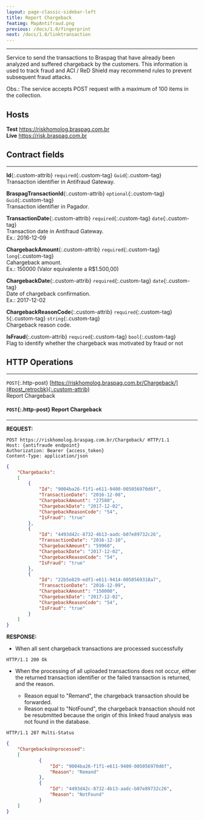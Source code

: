 ```yaml
---
layout: page-classic-sidebar-left
title: Report Chargeback
featimg: MapAntifraud.png
previous: /docs/1.0/fingerprint
next: /docs/1.0/linktransaction
---
```

---

Service to send the transactions to Braspag that have already been analyzed and suffered chargeback by the customers. This information is used to track fraud and ACI / ReD Shield may recommend rules to prevent subsequent fraud attacks.  

Obs.: The service accepts POST request with a maximum of 100 items in the collection.  

## Hosts

**Test** https://riskhomolog.braspag.com.br  
**Live** https://risk.braspag.com.br

<a name="contract"></a>
  
## Contract fields
-----------------------------------

**Id**{:.custom-attrib}  `required`{:.custom-tag} `Guid`{:.custom-tag}  
Transaction identifier in Antifraud Gateway.

**BraspagTransactionId**{:.custom-attrib}  `optional`{:.custom-tag} `Guid`{:.custom-tag}  
Transaction identifier in Pagador.

**TransactionDate**{:.custom-attrib} `required`{:.custom-tag} `date`{:.custom-tag}  
Transaction date in Antifraud Gateway.  
Ex.: 2016-12-09

**ChargebackAmount**{:.custom-attrib} `required`{:.custom-tag} `long`{:.custom-tag}  
Cahargeback amount.  
Ex.: 150000 (Valor equivalente a R$1.500,00)

**ChargebackDate**{:.custom-attrib} `required`{:.custom-tag} `date`{:.custom-tag}  
Date of chargeback confirmation.  
Ex.: 2017-12-02

**ChargebackReasonCode**{:.custom-attrib} `required`{:.custom-tag} `5`{:.custom-tag} `string`{:.custom-tag}  
Chargeback reason code.

**IsFraud**{:.custom-attrib} `required`{:.custom-tag} `bool`{:.custom-tag}  
Flag to identify whether the chargeback was motivated by fraud or not

<a style="float: right;" href="#attributes"><i class="fa fa-angle-double-up fa-fw"></i></a>

<a name="http_operations"></a>

## HTTP Operations
-----------------------------------

`POST`{:.http-post} [https://riskhomolog.braspag.com.br/Chargeback/](#post_retrocbk){:.custom-attrib}  
Report Chargeback  

<a style="float: right;" href="#http_operations"><i class="fa fa-angle-double-up fa-fw"></i></a>

<a name="post_retrocbk"></a>

#### `POST`{:.http-post} Report Chargeback
-------------------------------------------

**REQUEST:**  

``` http
POST https://riskhomolog.braspag.com.br/Chargeback/ HTTP/1.1
Host: {antifraude endpoint}
Authorization: Bearer {access_token}
Content-Type: application/json
```

``` json
{
    "Chargebacks":
    [
        {
            "Id": "9004ba26-f1f1-e611-9400-005056970d6f",
            "TransactionDate": "2016-12-08",
            "ChargebackAmount": "27580",
            "ChargebackDate": "2017-12-02",
            "ChargebackReasonCode": "54",
            "IsFraud": "true"
        },
        {
            "Id": "4493d42c-8732-4b13-aadc-b07e89732c26",
            "TransactionDate": "2016-12-10",
            "ChargebackAmount": "59960",
            "ChargebackDate": "2017-12-02",
            "ChargebackReasonCode": "54",
            "IsFraud": "true"
        },
        {
            "Id": "22b5e829-edf1-e611-9414-0050569318a7",
            "TransactionDate": "2016-12-09",
            "ChargebackAmount": "150000",
            "ChargebackDate": "2017-12-02",
            "ChargebackReasonCode": "54",
            "IsFraud": "true"
        }
    ]
}
```

**RESPONSE:**  

- When all sent chargeback transactions are processed successfully
``` http
HTTP/1.1 200 Ok
```

- When the processing of all uploaded transactions does not occur, either the returned transaction identifier or the failed transaction is returned, and the reason.  

    * Reason equal to "Remand", the chargeback transaction should be forwarded.  
    * Reason equal to "NotFound", the chargeback transaction should not be resubmitted because the origin of this linked fraud analysis was not found in the database.
``` http
HTTP/1.1 207 Multi-Status
```
``` json
{
    "ChargebacksUnprocessed":
    [
            {
                "Id": "9004ba26-f1f1-e611-9400-005056970d6f",
                "Reason": "Remand"
            },
            {
                "Id": "4493d42c-8732-4b13-aadc-b07e89732c26",
                "Reason": "NotFound"
            }
    ]
}
```
